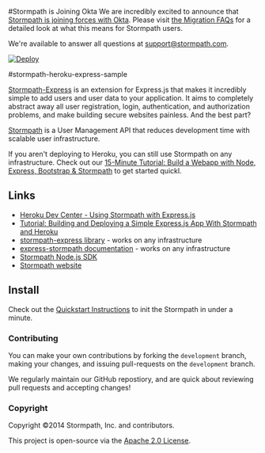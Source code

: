 #Stormpath is Joining Okta
We are incredibly excited to announce that [Stormpath is joining forces with Okta](https://stormpath.com/blog/stormpaths-new-path?utm_source=github&utm_medium=readme&utm-campaign=okta-announcement). Please visit [the Migration FAQs](https://stormpath.com/oktaplusstormpath?utm_source=github&utm_medium=readme&utm-campaign=okta-announcement) for a detailed look at what this means for Stormpath users.

We're available to answer all questions at [support@stormpath.com](mailto:support@stormpath.com).

[![Deploy](https://www.herokucdn.com/deploy/button.png)](https://heroku.com/deploy)

#stormpath-heroku-express-sample

[Stormpath-Express](https://github.com/stormpath/stormpath-express) is an extension for Express.js that makes it incredibly simple to add users and user data to your application. It aims to completely abstract away all user registration, login, authentication, and authorization problems, and make building secure websites painless. And the best part? 

[Stormpath](http://stormpath.com/) is a User Management API that reduces development time with scalable user infrastructure. 

If you aren't deploying to Heroku, you can still use Stormpath on any infrastructure. Check out our [15-Minute Tutorial: Build a Webapp with Node, Express, Bootstrap & Stormpath](https://stormpath.com/blog/build-nodejs-express-stormpath-app/) to get started quickl. 

## Links
+ [Heroku Dev Center - Using Stormpath with Express.js](https://devcenter.heroku.com/articles/stormpath#using-with-express-js)
+ [Tutorial: Building and Deploying a Simple Express.js App With Stormpath and Heroku](https://stormpath.com/blog/heroku-stormpath-and-expressjs/)
+ [stormpath-express library](https://github.com/stormpath/stormpath-express) - works on any infrastructure
+ [express-stormpath documentation](http://docs.stormpath.com/nodejs/express/) - works on any infrastructure
+ [Stormpath Node.js SDK](https://github.com/stormpath/stormpath-sdk-node)
+ [Stormpath website](http://stormpath.com/)

## Install
Check out the [Quickstart Instructions](http://docs.stormpath.com/nodejs/express/quickstart.html#initialize-express-stormpath) to init the Stormpath in under a minute. 

### Contributing 

You can make your own contributions by forking the <code>development</code> branch, making your changes, and issuing pull-requests on the <code>development</code> branch.

We regularly maintain our GitHub repostiory, and are quick about reviewing pull requests and accepting changes!

### Copyright ###

Copyright &copy;2014 Stormpath, Inc. and contributors.

This project is open-source via the [Apache 2.0 License](http://www.apache.org/licenses/LICENSE-2.0).